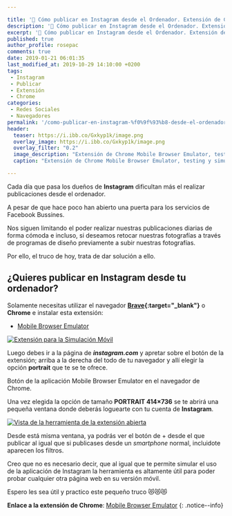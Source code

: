 ```yaml
---

title: '📸 Cómo publicar en Instagram desde el Ordenador. Extensión de Chrome: Mobile Browser Emulator'
description: '📸 Cómo publicar en Instagram desde el Ordenador. Extensión de Chrome: Mobile Browser Emulator'
excerpt: '📸 Cómo publicar en Instagram desde el Ordenador. Extensión de Chrome: Mobile Browser Emulator'
published: true
author_profile: rosepac
comments: true
date: 2019-01-21 06:01:35
last_modified_at: 2019-10-29 14:10:00 +0200
tags:
 - Instagram
 - Publicar
 - Extensión
 - Chrome
categories:
 - Redes Sociales
 - Navegadores
permalink: '/como-publicar-en-instagram-%f0%9f%93%b8-desde-el-ordenador-%f0%9f%96%a5-extension-de-chrome-mobile-browser-emulator/'
header:
  teaser: https://i.ibb.co/Gxkyp1k/image.png
  overlay_image: https://i.ibb.co/Gxkyp1k/image.png
  overlay_filter: "0.2"
  image_description: "Extensión de Chrome Mobile Browser Emulator, testing y simulación de móviles"
  caption: "Extensión de Chrome Mobile Browser Emulator, testing y simulación de móviles"

---
```


Cada día que pasa los dueños de **Instagram** dificultan más el realizar publicaciones desde el ordenador.

A pesar de que hace poco han abierto una puerta para los servicios de Facebook Bussines.

Nos siguen limitando el poder realizar nuestras publicaciones diarias de forma cómoda e incluso, si deseamos retocar nuestras fotografías a través de programas de diseño previamente a subir nuestras fotografías.

Por ello, el truco de hoy, trata de dar solución a ello.

## ¿Quieres publicar en Instagram desde tu ordenador?

Solamente necesitas utilizar el navegador **[Brave](https://kutt.it/rosepacbrave){:target="_blank"}** o **Chrome** e instalar esta extensión:

* [Mobile Browser Emulator][1]

[![Extensión para la Simulación Móvil](https://i.ibb.co/gPzLkwj/image.png)](https://i.ibb.co/gPzLkwj/image.png "Extensión para la Simulación Móvil en Brave y Chrome")

Luego debes ir a la página de **_instagram.com_** y apretar sobre el botón de la extensión; arriba a la derecha del todo de tu navegador y allí elegir la opción **portrait** que te se te ofrece.

Botón de la aplicación Mobile Browser Emulator en el navegador de Chrome.

Una vez elegida la opción de tamaño **PORTRAIT 414&#215;736** se te abrirá una pequeña ventana donde deberás loguearte con tu cuenta de **Instagram**.

[![Vista de la herramienta de la extensión abierta](https://i.ibb.co/2t5K56H/image.png)](https://i.ibb.co/2t5K56H/image.png
 "Ventana de Instagram vista desde el Emulador Móvil generado por la extensión de Chrome")

Desde está misma ventana, ya podrás ver el botón de + desde el que publicar al igual que si publicases desde un _smartphone_ normal, incluidote aparecen los filtros.

Creo que no es necesario decir, que al igual que te permite simular el uso de la aplicación de Instagram la herramienta es altamente útil para poder probar cualquier otra página web en su versión móvil.

Espero les sea útil y practico este pequeño truco &#x1f63b;&#x1f63b;&#x1f63b;

**Enlace a la extensión de Chrome**: [Mobile Browser Emulator][1]
{: .notice--info}

[1]: https://kutt.it/mobileemulator